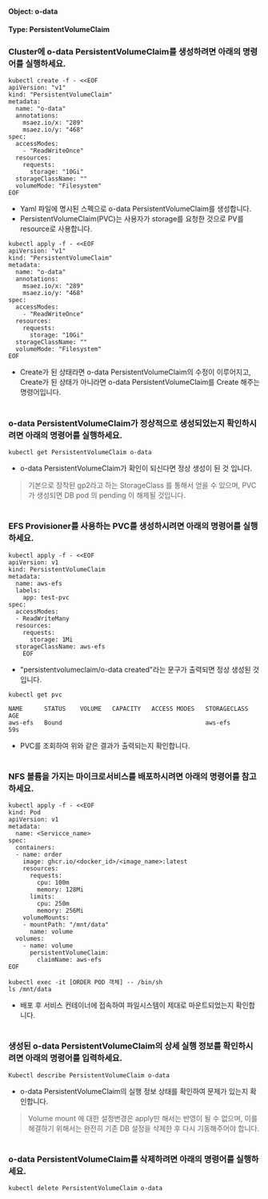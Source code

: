 
#### Object: o-data
#### Type: PersistentVolumeClaim

### Cluster에 o-data PersistentVolumeClaim를 생성하려면 아래의 명령어를 실행하세요.

```
kubectl create -f - <<EOF 
apiVersion: "v1"
kind: "PersistentVolumeClaim"
metadata: 
  name: "o-data"
  annotations: 
    msaez.io/x: "289"
    msaez.io/y: "468"
spec: 
  accessModes: 
    - "ReadWriteOnce"
  resources: 
    requests: 
      storage: "10Gi"
  storageClassName: ""
  volumeMode: "Filesystem"
EOF
```
- Yaml 파일에 명시된 스펙으로 o-data PersistentVolumeClaim를 생성합니다.
- PersistentVolumeClaim(PVC)는 사용자가 storage를 요청한 것으로 PV를 resource로 사용합니다.

```
kubectl apply -f - <<EOF 
apiVersion: "v1"
kind: "PersistentVolumeClaim"
metadata: 
  name: "o-data"
  annotations: 
    msaez.io/x: "289"
    msaez.io/y: "468"
spec: 
  accessModes: 
    - "ReadWriteOnce"
  resources: 
    requests: 
      storage: "10Gi"
  storageClassName: ""
  volumeMode: "Filesystem"
EOF
```
- Create가 된 상태라면 o-data PersistentVolumeClaim의 수정이 이루어지고, Create가 된 상태가 아니라면 o-data PersistentVolumeClaim를 Create 해주는 명령어입니다.  
#

### o-data PersistentVolumeClaim가 정상적으로 생성되었는지 확인하시려면 아래의 명령어를 실행하세요.

```
kubectl get PersistentVolumeClaim o-data
```
- o-data PersistentVolumeClaim가 확인이 되신다면 정상 생성이 된 것 입니다.  
> 기본으로 장착된 gp2라고 하는 StorageClass 를 통해서 얻을 수 있으며, PVC가 생성되면 DB pod 의 pending 이 해제될 것입니다.  
#

### EFS Provisioner를 사용하는 PVC를 생성하시려면 아래의 명령어를 실행하세요.
```
kubectl apply -f - <<EOF
apiVersion: v1
kind: PersistentVolumeClaim
metadata:
  name: aws-efs
  labels:
    app: test-pvc
spec:
  accessModes:
  - ReadWriteMany
  resources:
    requests:
      storage: 1Mi
  storageClassName: aws-efs
	EOF
```
- "persistentvolumeclaim/o-data created"라는 문구가 출력되면 정상 생성된 것입니다.

```
kubectl get pvc

NAME      STATUS    VOLUME   CAPACITY   ACCESS MODES   STORAGECLASS   AGE
aws-efs   Bound                                        aws-efs        59s
```
- PVC를 조회하여 위와 같은 결과가 출력되는지 확인합니다.
#

### NFS 볼륨을 가지는 마이크로서비스를 배포하시려면 아래의 명령어를 참고하세요.
```
kubectl apply -f - <<EOF
kind: Pod
apiVersion: v1
metadata:
  name: <Servicce_name>
spec:
  containers:
  - name: order
    image: ghcr.io/<docker_id>/<image_name>:latest
    resources:
      requests:
        cpu: 100m
        memory: 128Mi
      limits:
        cpu: 250m
        memory: 256Mi
    volumeMounts:
    - mountPath: "/mnt/data"
      name: volume
  volumes:
    - name: volume
      persistentVolumeClaim:
        claimName: aws-efs
EOF
```

```
kubectl exec -it [ORDER POD 객체] -- /bin/sh
ls /mnt/data
```
- 배포 후 서비스 컨테이너에 접속하여 파일시스템이 제대로 마운트되었는지 확인합니다.
#

### 생성된 o-data PersistentVolumeClaim의 상세 실행 정보를 확인하시려면 아래의 명령어를 입력하세요.

```
Kubectl describe PersistentVolumeClaim o-data
```
- o-data PersistentVolumeClaim의 실행 정보 상태를 확인하여 문제가 있는지 확인합니다. 
> Volume mount 에 대한 설정변경은 apply만 해서는 반영이 될 수 없으며, 이를 해결하기 위해서는 완전히 기존 DB 설정을 삭제한 후 다시 기동해주어야 합니다.
#

### o-data PersistentVolumeClaim를 삭제하려면 아래의 명령어를 실행하세요.

```
kubectl delete PersistentVolumeClaim o-data
```
#
